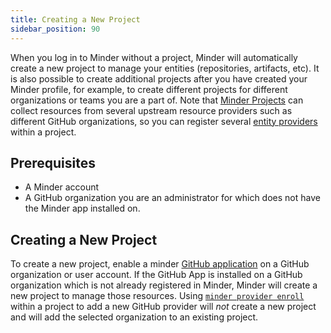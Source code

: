 ```yaml
---
title: Creating a New Project
sidebar_position: 90
---
```


When you log in to Minder without a project, Minder will automatically create a
new project to manage your entities (repositories, artifacts, etc). It is also
possible to create additional projects after you have created your Minder
profile, for example, to create different projects for different organizations
or teams you are a part of. Note that
[Minder Projects](../understand/projects.md) can collect resources from several
upstream resource providers such as different GitHub organizations, so you can
register several [entity providers](../understand/providers.md) within a
project.

## Prerequisites

- A Minder account
- A GitHub organization you are an administrator for which does not have the
  Minder app installed on.

## Creating a New Project

To create a new project, enable a minder
[GitHub application](../run_minder_server/config_provider.md) on a GitHub
organization or user account. If the GitHub App is installed on a GitHub
organization which is not already registered in Minder, Minder will create a new
project to manage those resources. Using
[`minder provider enroll`](../ref/cli/minder_provider_enroll.md) within a
project to add a new GitHub provider will _not_ create a new project and will
add the selected organization to an existing project.
